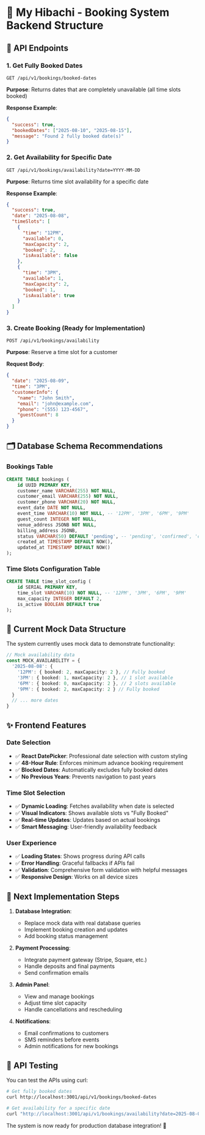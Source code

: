 # 🍱 My Hibachi - Booking System Backend Structure

## 📡 API Endpoints

### 1. Get Fully Booked Dates

```
GET /api/v1/bookings/booked-dates
```

**Purpose**: Returns dates that are completely unavailable (all time slots booked)

**Response Example**:

```json
{
  "success": true,
  "bookedDates": ["2025-08-10", "2025-08-15"],
  "message": "Found 2 fully booked date(s)"
}
```

### 2. Get Availability for Specific Date

```
GET /api/v1/bookings/availability?date=YYYY-MM-DD
```

**Purpose**: Returns time slot availability for a specific date

**Response Example**:

```json
{
  "success": true,
  "date": "2025-08-08",
  "timeSlots": [
    {
      "time": "12PM",
      "available": 0,
      "maxCapacity": 2,
      "booked": 2,
      "isAvailable": false
    },
    {
      "time": "3PM",
      "available": 1,
      "maxCapacity": 2,
      "booked": 1,
      "isAvailable": true
    }
  ]
}
```

### 3. Create Booking (Ready for Implementation)

```
POST /api/v1/bookings/availability
```

**Purpose**: Reserve a time slot for a customer

**Request Body**:

```json
{
  "date": "2025-08-09",
  "time": "3PM",
  "customerInfo": {
    "name": "John Smith",
    "email": "john@example.com",
    "phone": "(555) 123-4567",
    "guestCount": 8
  }
}
```

## 🗂️ Database Schema Recommendations

### Bookings Table

```sql
CREATE TABLE bookings (
    id UUID PRIMARY KEY,
    customer_name VARCHAR(255) NOT NULL,
    customer_email VARCHAR(255) NOT NULL,
    customer_phone VARCHAR(20) NOT NULL,
    event_date DATE NOT NULL,
    event_time VARCHAR(10) NOT NULL, -- '12PM', '3PM', '6PM', '9PM'
    guest_count INTEGER NOT NULL,
    venue_address JSONB NOT NULL,
    billing_address JSONB,
    status VARCHAR(50) DEFAULT 'pending', -- 'pending', 'confirmed', 'cancelled'
    created_at TIMESTAMP DEFAULT NOW(),
    updated_at TIMESTAMP DEFAULT NOW()
);
```

### Time Slots Configuration Table

```sql
CREATE TABLE time_slot_config (
    id SERIAL PRIMARY KEY,
    time_slot VARCHAR(10) NOT NULL, -- '12PM', '3PM', '6PM', '9PM'
    max_capacity INTEGER DEFAULT 2,
    is_active BOOLEAN DEFAULT true
);
```

## 🔧 Current Mock Data Structure

The system currently uses mock data to demonstrate functionality:

```typescript
// Mock availability data
const MOCK_AVAILABILITY = {
  '2025-08-08': {
    '12PM': { booked: 2, maxCapacity: 2 }, // Fully booked
    '3PM': { booked: 1, maxCapacity: 2 }, // 1 slot available
    '6PM': { booked: 0, maxCapacity: 2 }, // 2 slots available
    '9PM': { booked: 2, maxCapacity: 2 } // Fully booked
  }
  // ... more dates
}
```

## ✨ Frontend Features

### Date Selection

- ✅ **React DatePicker**: Professional date selection with custom styling
- ✅ **48-Hour Rule**: Enforces minimum advance booking requirement
- ✅ **Blocked Dates**: Automatically excludes fully booked dates
- ✅ **No Previous Years**: Prevents navigation to past years

### Time Slot Selection

- ✅ **Dynamic Loading**: Fetches availability when date is selected
- ✅ **Visual Indicators**: Shows available slots vs "Fully Booked"
- ✅ **Real-time Updates**: Updates based on actual bookings
- ✅ **Smart Messaging**: User-friendly availability feedback

### User Experience

- ✅ **Loading States**: Shows progress during API calls
- ✅ **Error Handling**: Graceful fallbacks if APIs fail
- ✅ **Validation**: Comprehensive form validation with helpful messages
- ✅ **Responsive Design**: Works on all device sizes

## 🚀 Next Implementation Steps

1. **Database Integration**:

   - Replace mock data with real database queries
   - Implement booking creation and updates
   - Add booking status management

2. **Payment Processing**:

   - Integrate payment gateway (Stripe, Square, etc.)
   - Handle deposits and final payments
   - Send confirmation emails

3. **Admin Panel**:

   - View and manage bookings
   - Adjust time slot capacity
   - Handle cancellations and rescheduling

4. **Notifications**:
   - Email confirmations to customers
   - SMS reminders before events
   - Admin notifications for new bookings

## 📱 API Testing

You can test the APIs using curl:

```bash
# Get fully booked dates
curl http://localhost:3001/api/v1/bookings/booked-dates

# Get availability for a specific date
curl "http://localhost:3001/api/v1/bookings/availability?date=2025-08-08"
```

The system is now ready for production database integration! 🎉
